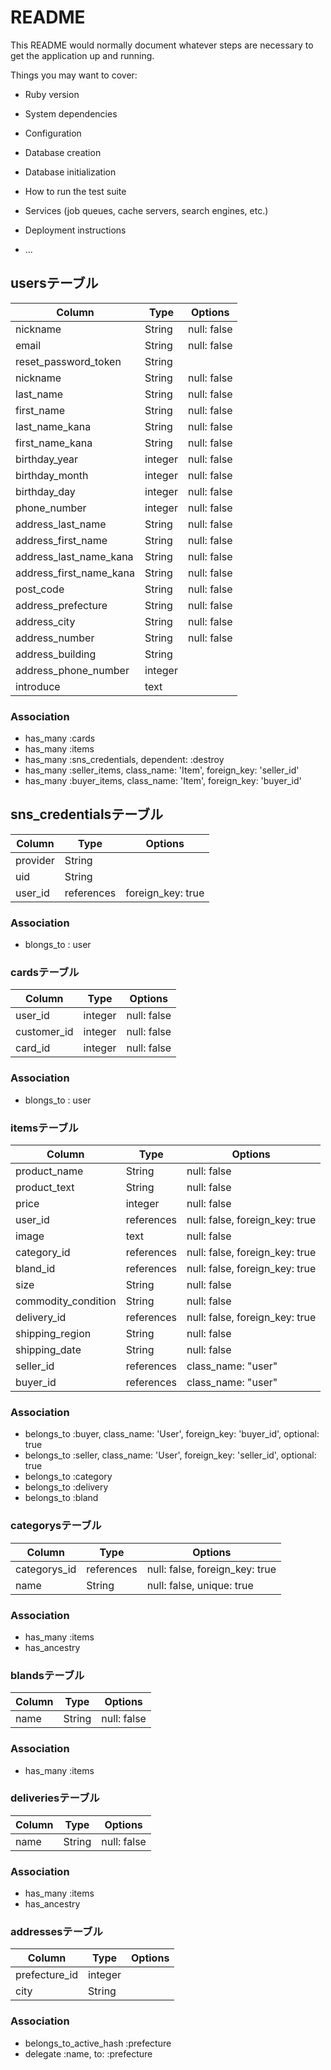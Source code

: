 # README

This README would normally document whatever steps are necessary to get the
application up and running.

Things you may want to cover:

* Ruby version

* System dependencies

* Configuration

* Database creation

* Database initialization

* How to run the test suite

* Services (job queues, cache servers, search engines, etc.)

* Deployment instructions

* ...

## usersテーブル
|Column|Type|Options|
|------|----|-------|
|nickname|String|null: false|
|email|String|null: false|
|reset_password_token|String|
|nickname|String|null: false|
|last_name|String|null: false|
|first_name|String|null: false|
|last_name_kana|String|null: false|
|first_name_kana|String|null: false|
|birthday_year|integer|null: false|
|birthday_month|integer|null: false|
|birthday_day|integer|null: false|
|phone_number|integer|null: false|
|address_last_name|String|null: false|
|address_first_name|String|null: false|
|address_last_name_kana|String|null: false|
|address_first_name_kana|String|null: false|
|post_code|String|null: false|
|address_prefecture|String|null: false|
|address_city|String|null: false|
|address_number|String|null: false|
|address_building|String|
|address_phone_number|integer|
|introduce|text|

### Association
- has_many :cards
- has_many :items
- has_many :sns_credentials, dependent: :destroy
- has_many :seller_items, class_name: 'Item', foreign_key: 'seller_id'
- has_many :buyer_items, class_name: 'Item', foreign_key: 'buyer_id'

## sns_credentialsテーブル
|Column|Type|Options|
|------|----|-------|
|provider|String|
|uid|String|
|user_id|references|foreign_key: true|

### Association
- blongs_to : user

### cardsテーブル
|Column|Type|Options|
|------|----|-------|
|user_id|integer|null: false|
|customer_id|integer|null: false|
|card_id|integer|null: false|

### Association
- blongs_to : user

### itemsテーブル
|Column|Type|Options|
|------|----|-------|
|product_name|String|null: false|
|product_text|String|null: false|
|price|integer|null: false|
|user_id|references|null: false, foreign_key: true|
|image|text|null: false|
|category_id|references|null: false, foreign_key: true|
|bland_id|references|null: false, foreign_key: true|
|size|String|null: false|
|commodity_condition|String|null: false|
|delivery_id|references|null: false, foreign_key: true|
|shipping_region|String|null: false|
|shipping_date|String|null: false|
|seller_id|references|class_name: "user"|
|buyer_id|references|class_name: "user"|

### Association
- belongs_to :buyer, class_name: 'User', foreign_key: 'buyer_id', optional: true
- belongs_to :seller, class_name: 'User', foreign_key: 'seller_id', optional: true
- belongs_to :category
- belongs_to :delivery
- belongs_to :bland

### categorysテーブル
|Column|Type|Options|
|------|----|-------|
|categorys_id|references|null: false, foreign_key: true|
|name|String|null: false, unique: true|

### Association
- has_many :items
- has_ancestry

### blandsテーブル
|Column|Type|Options|
|------|----|-------|
|name|String|null: false|

### Association
- has_many :items

### deliveriesテーブル
|Column|Type|Options|
|------|----|-------|
|name|String|null: false|

### Association
- has_many :items
- has_ancestry

### addressesテーブル
|Column|Type|Options|
|------|----|-------|
|prefecture_id|integer|
|city|String|

### Association
- belongs_to_active_hash :prefecture
- delegate :name, to: :prefecture